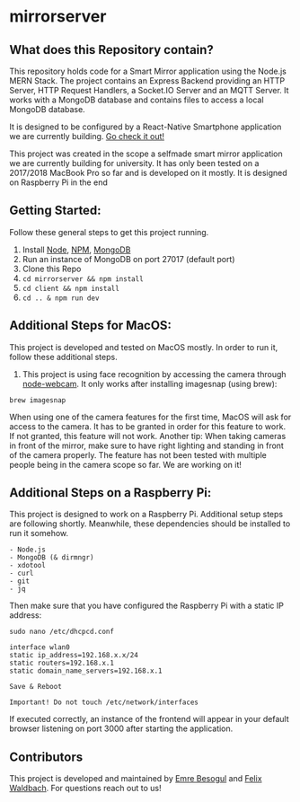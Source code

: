 # mirrorserver

## What does this Repository contain?
This repository holds code for a Smart Mirror application using the Node.js MERN Stack. The project contains an Express Backend providing an HTTP Server, HTTP Request Handlers, a Socket.IO Server and an MQTT Server. It works with a MongoDB database and contains files to access a local MongoDB database. 

It is designed to be configured by a React-Native Smartphone application we are currently building. [Go check it out!](https://github.com/emrebesogul/mirrorapp)

This project was created in the scope a selfmade smart mirror application we are currently building for university. It has only been tested on a 2017/2018 MacBook Pro so far and is developed on it mostly. It is designed on Raspberry Pi in the end

## Getting Started:
Follow these general steps to get this project running.
1. Install [Node](https://nodejs.org/en/), [NPM](https://www.npmjs.com/), [MongoDB](https://www.mongodb.com/)
2. Run an instance of MongoDB on port 27017 (default port)
3. Clone this Repo
4. ```cd mirrorserver && npm install```
5. ```cd client && npm install```
6. ```cd .. & npm run dev```

## Additional Steps for MacOS:
This project is developed and tested on MacOS mostly. In order to run it, follow these additional steps.
1. This project is using face recognition by accessing the camera through [node-webcam](https://www.npmjs.com/package/node-webcam). It only works after installing imagesnap (using brew):
```
brew imagesnap
```
When using one of the camera features for the first time, MacOS will ask for access to the camera. It has to be granted in order for this feature to work. If not granted, this feature will not work. Another tip: When taking cameras in front of the mirror, make sure to have right lighting and standing in front of the camera properly. The feature has not been tested with multiple people being in the camera scope so far. We are working on it!

## Additional Steps on a Raspberry Pi:
This project is designed to work on a Raspberry Pi. Additional setup steps are following shortly. Meanwhile, these dependencies should be installed to run it somehow.
```
- Node.js
- MongoDB (& dirmngr)
- xdotool
- curl
- git
- jq
```

Then make sure that you have configured the Raspberry Pi with a static IP address:
```
sudo nano /etc/dhcpcd.conf

interface wlan0
static ip_address=192.168.x.x/24
static routers=192.168.x.1
static domain_name_servers=192.168.x.1

Save & Reboot

Important! Do not touch /etc/network/interfaces
```

If executed correctly, an instance of the frontend will appear in your default browser listening on port 3000 after starting the application.

## Contributors
This project is developed and maintained by [Emre Besogul](https://github.com/emrebesogul) and [Felix Waldbach](https://github.com/felixwaldbach).
For questions reach out to us!
